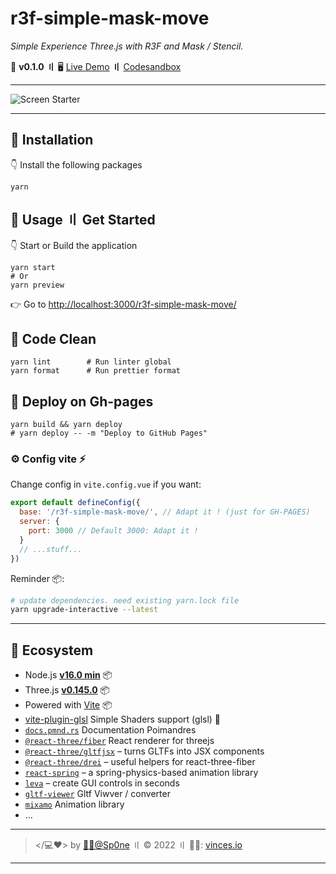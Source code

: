 # r3f-simple-mask-move

_Simple Experience Three.js with R3F and Mask / Stencil._

🧪 **v0.1.0** **〢**
🖥 [Live Demo](https://sp0ne.github.io/r3f-simple-mask-move/) **〢** [Codesandbox](https://codesandbox.io/s/r3f-mask-move-mouse-ttmtem)

---

![Screen Starter](public/screenshots/r3f-mask-mouse.gif)

---

## 💾 Installation

👇 Install the following packages

```shell
yarn
```

## 🥑 Usage 〢 Get Started

👇 Start or Build the application

```shell
yarn start
# Or
yarn preview
```

👉 Go to [http://localhost:3000/r3f-simple-mask-move/](http://localhost:3000/r3f-simple-mask-move/)

## 💾 Code Clean

```shell
yarn lint        # Run linter global
yarn format      # Run prettier format
```

## 🚀 Deploy on Gh-pages

```shell
yarn build && yarn deploy
# yarn deploy -- -m "Deploy to GitHub Pages"
```

### ⚙️ Config vite ⚡

Change config in `vite.config.vue` if you want:

```javascript
export default defineConfig({
  base: '/r3f-simple-mask-move/', // Adapt it ! (just for GH-PAGES)
  server: {
    port: 3000 // Default 3000: Adapt it !
  }
  // ...stuff...
})
```

Reminder 📦:

```bash
# update dependencies. need existing yarn.lock file
yarn upgrade-interactive --latest
```

---

## 💾 Ecosystem

- Node.js [**v16.0 min**](https://nodejs.org/en/) 📦
- Three.js [**v0.145.0**](https://github.com/mrdoob/three.js/) 📦
- Powered with [Vite](https://vite.dev/) 📦
- [vite-plugin-glsl](https://github.com/UstymUkhman/vite-plugin-glsl) Simple Shaders support (glsl) 🎨
- [`docs.pmnd.rs`](https://docs.pmnd.rs/) Documentation Poimandres
- [`@react-three/fiber`](https://github.com/pmndrs/react-three-fiber) React renderer for threejs
- [`@react-three/gltfjsx`](https://github.com/pmndrs/gltfjsx) &ndash; turns GLTFs into JSX components
- [`@react-three/drei`](https://github.com/pmndrs/drei) &ndash; useful helpers for react-three-fiber
- [`react-spring`](https://github.com/pmndrs/react-spring) &ndash; a spring-physics-based animation library
- [`leva`](https://github.com/pmndrs/leva) &ndash; create GUI controls in seconds
- [`gltf-viewer`](https://gltf.pmnd.rs/) Gltf Viwver / converter
- [`mixamo`](https://www.mixamo.com) Animation library
- ...

---

> </💻❤> by [🧙‍♂@Sp0ne][vinces-git] 〢 © 2022 〢 **👋🏻**: [vinces.io][vinces]

---

[vinces]: https://vinces.io
[vinces-git]: https://github.com/Sp0ne
